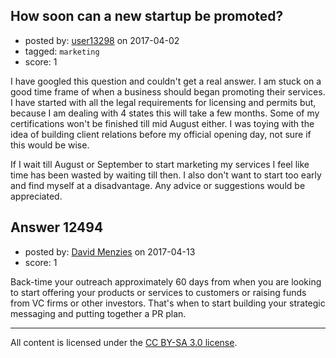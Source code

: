 ## How soon can a new startup be promoted?

- posted by: [user13298](https://stackexchange.com/users/229527/user13298) on 2017-04-02
- tagged: `marketing`
- score: 1

<p>I have googled this question and couldn't get a real answer. I am stuck on a good time frame of when a business should began promoting their services. I have started with all the legal requirements for licensing and permits but, because I am dealing with 4 states this will take a few months. Some of my certifications won't be finished till mid August either. I was toying with the idea of building client relations before my official opening day, not sure if this would be wise. </p>

<p>If I wait till August or September to start marketing my services I feel like time has been wasted by waiting till then. I also don't want to start too early and find myself at a disadvantage. Any advice or suggestions would be appreciated. </p>



## Answer 12494

- posted by: [David Menzies](https://stackexchange.com/users/10680766/david-menzies) on 2017-04-13
- score: 1

<p>Back-time your outreach approximately 60 days from when you are looking to start offering your products or services to customers or raising funds from VC firms or other investors. That's when to start building your strategic messaging and putting together a PR plan.</p>




---

All content is licensed under the [CC BY-SA 3.0 license](https://creativecommons.org/licenses/by-sa/3.0/).
